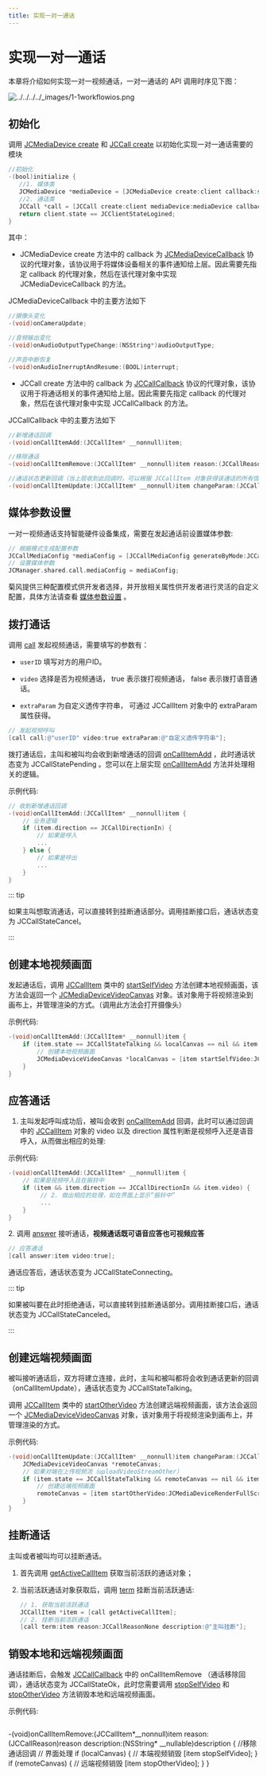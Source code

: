 ```yaml
---
title: 实现一对一通话
---
```

# 实现一对一通话

本章将介绍如何实现一对一视频通话，一对一通话的 API 调用时序见下图：

![../../../../\_images/1-1workflowios.png](../../../../_images/1-1workflowios.png)

## 初始化

调用 [JCMediaDevice
create](https://developer.juphoon.com/portal/reference/V2.1/ios/Classes/JCMediaDevice.html#//api/name/create:callback:)
和 [JCCall
create](https://developer.juphoon.com/portal/reference/V2.1/ios/Classes/JCCall.html#//api/name/create:mediaDevice:callback:)
以初始化实现一对一通话需要的模块

```objectivec
//初始化
-(bool)initialize {
   //1. 媒体类
   JCMediaDevice *mediaDevice = [JCMediaDevice create:client callback:self];
   //2. 通话类
   JCCall *call = [JCCall create:client mediaDevice:mediaDevice callback:self];
   return client.state == JCClientStateLogined;
}
```

其中：

- JCMediaDevice create 方法中的 callback 为
    [JCMediaDeviceCallback](https://developer.juphoon.com/portal/reference/V2.1/ios/Protocols/JCMediaDeviceCallback.html)
    协议的代理对象，该协议用于将媒体设备相关的事件通知给上层。因此需要先指定 callback 的代理对象，然后在该代理对象中实现
    JCMediaDeviceCallback 的方法。

JCMediaDeviceCallback 中的主要方法如下

```objectivec
//摄像头变化
-(void)onCameraUpdate;

//音频输出变化
-(void)onAudioOutputTypeChange:(NSString*)audioOutputType;

//声音中断恢复
-(void)onAudioInerruptAndResume:(BOOL)interrupt;
```

- JCCall create 方法中的 callback 为
    [JCCallCallback](https://developer.juphoon.com/portal/reference/V2.1/ios/Protocols/JCCallCallback.html)
    协议的代理对象，该协议用于将通话相关的事件通知给上层。因此需要先指定 callback 的代理对象，然后在该代理对象中实现
    JCCallCallback 的方法。

JCCallCallback 中的主要方法如下

```objectivec
//新增通话回调
-(void)onCallItemAdd:(JCCallItem* __nonnull)item;

//移除通话
-(void)onCallItemRemove:(JCCallItem* __nonnull)item reason:(JCCallReason)reason description:(NSString * __nullable)description;

//通话状态更新回调（当上层收到此回调时，可以根据 JCCallItem 对象获得该通话的所有信息及状态，从而更新该通话相关UI）
-(void)onCallItemUpdate:(JCCallItem* __nonnull)item changeParam:(JCCallChangeParam * __nullable)changeParam;
```

## 媒体参数设置

一对一视频通话支持智能硬件设备集成，需要在发起通话前设置媒体参数:

```objectivec
// 根据模式生成配置参数
JCCallMediaConfig *mediaConfig = [JCCallMediaConfig generateByMode:JCCallMediaConfigModeIntelligentHardware];
// 设置媒体参数
JCManager.shared.call.mediaConfig = mediaConfig;
```

菊风提供三种配置模式供开发者选择，并开放相关属性供开发者进行灵活的自定义配置，具体方法请查看
[<span class="std std-ref">媒体参数设置</span>](../../05_adv_func/iOS/03_intelligent_hardware.html#ios)
。

## 拨打通话

调用
[call](https://developer.juphoon.com/portal/reference/V2.1/ios/Classes/JCCall.html#//api/name/call:video:extraParam:)
发起视频通话，需要填写的参数有：

- `userID` 填写对方的用户ID。

- `video` 选择是否为视频通话， true 表示拨打视频通话， false 表示拨打语音通话。

- `extraParam` 为自定义透传字符串， 可通过 JCCallItem 对象中的 extraParam 属性获得。

```objectivec
// 发起视频呼叫
[call call:@"userID" video:true extraParam:@"自定义透传字符串"];
```

拨打通话后，主叫和被叫均会收到新增通话的回调
[onCallItemAdd](https://developer.juphoon.com/portal/reference/V2.1/ios/Protocols/JCCallCallback.html#//api/name/onCallItemAdd:)
，此时通话状态变为 JCCallStatePending 。您可以在上层实现
[onCallItemAdd](https://developer.juphoon.com/portal/reference/V2.1/ios/Protocols/JCCallCallback.html#//api/name/onCallItemAdd:)
方法并处理相关的逻辑。

示例代码:

```objectivec
// 收到新增通话回调
-(void)onCallItemAdd:(JCCallItem* __nonnull)item {
    // 业务逻辑
    if (item.direction == JCCallDirectionIn) {
        // 如果是呼入
        ...
    } else {
        // 如果是呼出
        ...
    }
}
```

::: tip

如果主叫想取消通话，可以直接转到挂断通话部分。调用挂断接口后，通话状态变为 JCCallStateCancel。

:::

## 创建本地视频画面

发起通话后，调用
[JCCallItem](https://developer.juphoon.com/portal/reference/V2.1/ios/Classes/JCCallItem.html)
类中的
[startSelfVideo](https://developer.juphoon.com/portal/reference/V2.1/ios/Classes/JCCallItem.html#//api/name/startSelfVideo:)
方法创建本地视频画面，该方法会返回一个
[JCMediaDeviceVideoCanvas](https://developer.juphoon.com/portal/reference/V2.1/ios/Classes/JCMediaDeviceVideoCanvas.html)
对象。该对象用于将视频渲染到画布上，并管理渲染的方式。（调用此方法会打开摄像头）

示例代码:

```objectivec
-(void)onCallItemAdd:(JCCallItem* __nonnull)item {
    if (item.state == JCCallStateTalking && localCanvas == nil && item.uploadVideoStreamSelf) {
        // 创建本地视频画面
        JCMediaDeviceVideoCanvas *localCanvas = [item startSelfVideo:JCMediaDeviceRenderFullScreen];
    }
}
```

## 应答通话

1. 主叫发起呼叫成功后，被叫会收到
    [onCallItemAdd](https://developer.juphoon.com/portal/reference/V2.1/ios/Protocols/JCCallCallback.html#//api/name/onCallItemAdd:)
    回调，此时可以通过回调中的
    [JCCallItem](https://developer.juphoon.com/portal/reference/V2.1/ios/Classes/JCCallItem.html)
    对象的 video 以及 direction 属性判断是视频呼入还是语音呼入，从而做出相应的处理:

示例代码:

```objectivec
-(void)onCallItemAdd:(JCCallItem* __nonnull)item {
    // 如果是视频呼入且在振铃中
    if (item && item.direction == JCCallDirectionIn && item.video) {
         // 2. 做出相应的处理，如在界面上显示“振铃中”
         ...
    }
}
```

2\. 调用
[answer](https://developer.juphoon.com/portal/reference/V2.1/ios/Classes/JCCall.html#//api/name/answer:video:)
接听通话，**视频通话既可语音应答也可视频应答**

```objectivec
// 应答通话
[call answer:item video:true];
```

通话应答后，通话状态变为 JCCallStateConnecting。

::: tip

如果被叫要在此时拒绝通话，可以直接转到挂断通话部分。调用挂断接口后，通话状态变为 JCCallStateCanceled。

:::

## 创建远端视频画面

被叫接听通话后，双方将建立连接，此时，主叫和被叫都将会收到通话更新的回调（onCallItemUpdate），通话状态变为
JCCallStateTalking。

调用
[JCCallItem](https://developer.juphoon.com/portal/reference/V2.1/ios/Classes/JCCallItem.html)
类中的
[startOtherVideo](https://developer.juphoon.com/portal/reference/V2.1/ios/Classes/JCCallItem.html#//api/name/startOtherVideo:)
方法创建远端视频画面，该方法会返回一个
[JCMediaDeviceVideoCanvas](https://developer.juphoon.com/portal/reference/V2.1/ios/Classes/JCMediaDeviceVideoCanvas.html)
对象，该对象用于将视频渲染到画布上，并管理渲染的方式。

示例代码:

```objectivec
-(void)onCallItemUpdate:(JCCallItem* __nonnull)item changeParam:(JCCallChangeParam * __nullable)changeParam {
    JCMediaDeviceVideoCanvas *remoteCanvas;
    // 如果对端在上传视频流（uploadVideoStreamOther）
    if (item.state == JCCallStateTalking && remoteCanvas == nil && item.uploadVideoStreamOther) {
        // 创建远端视频画面
        remoteCanvas = [item startOtherVideo:JCMediaDeviceRenderFullScreen];
    }
}
```

## 挂断通话

主叫或者被叫均可以挂断通话。

1. 首先调用
    [getActiveCallItem](https://developer.juphoon.com/portal/reference/V2.1/ios/Classes/JCCall.html#//api/name/getActiveCallItem)
    获取当前活跃的通话对象；

2. 当前活跃通话对象获取后，调用
    [term](https://developer.juphoon.com/portal/reference/V2.1/ios/Classes/JCCall.html#//api/name/term:reason:description:)
    挂断当前活跃通话:

    ```objectivec
    // 1. 获取当前活跃通话
    JCCallItem *item = [call getActiveCallItem];
    // 2. 挂断当前活跃通话
    [call term:item reason:JCCallReasonNone description:@"主叫挂断"];
    ```

## 销毁本地和远端视频画面

通话挂断后，会触发
[JCCallCallback](https://developer.juphoon.com/portal/reference/V2.1/ios/Protocols/JCCallCallback.html)
中的 onCallItemRemove （通话移除回调），通话状态变为 JCCallStateOk，此时您需要调用
[stopSelfVideo](https://developer.juphoon.com/portal/reference/V2.1/ios/Classes/JCCallItem.html#//api/name/stopSelfVideo)
和
[stopOtherVideo](https://developer.juphoon.com/portal/reference/V2.1/ios/Classes/JCCallItem.html#//api/name/stopOtherVideo)
方法销毁本地和远端视频画面。

示例代码:

```objectivec
```

 -(void)onCallItemRemove:(JCCallItem*__nonnull)item reason:(JCCallReason)reason description:(NSString* __nullable)description { //移除通话回调
// 界面处理
if (localCanvas) {
    // 本端视频销毁
    [item stopSelfVideo];
}
if (remoteCanvas) {
    // 远端视频销毁
    [item stopOtherVideo];
}
}

```
```
